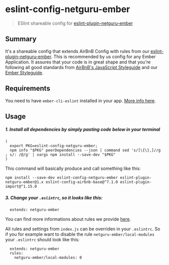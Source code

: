 # eslint-config-netguru-ember

> ESlint shareable config for [eslint-plugin-netguru-ember](https://github.com/netguru/eslint-plugin-netguru-ember)

## Summary

It's a shareable config that extends AirBnB Config with rules from our [eslint-plugin-netguru-ember](https://github.com/netguru/eslint-plugin-netguru-ember).
This is recommended by us config for any Ember Application. It assures that your code is in great shape and that you're following all good standards from [AirBnB's JavaScript Styleguide](https://github.com/airbnb/javascript) and our [Ember Styleguide](https://github.com/netguru/ember-styleguide).

## Requirements

You need to have `ember-cli-eslint` installed in your app. [More info here](https://github.com/ember-cli/ember-cli-eslint).

## Usage


##### 1. Install all dependencies by simply pasting code below in your terminal

```shell
(
  export PKG=eslint-config-netguru-ember;
  npm info "$PKG" peerDependencies --json | command sed 's/[\{\},]//g ; s/: /@/g' | xargs npm install --save-dev "$PKG"
)
```

This command will basically produce and call something like this:

```
npm install --save-dev eslint-config-netguru-ember eslint-plugin-netguru-ember@1.x eslint-config-airbnb-base@^7.1.0 eslint-plugin-import@^1.15.0
```

##### 3. Change your `.eslintrc`, so it looks like this:

  ```shell
    extends: netguru-ember
  ```

You can find more informations about rules we provide [here](https://github.com/netguru/eslint-plugin-netguru-ember#rules).

All rules and settings from `index.js` can be overriden in your `.eslintrc`.
So if you for example want to disable the rule `netguru-ember/local-modules` your `.eslintrc`
should look like this:

  ```shell
    extends: netguru-ember
    rules:
      netguru-ember/local-modules: 0
  ```
